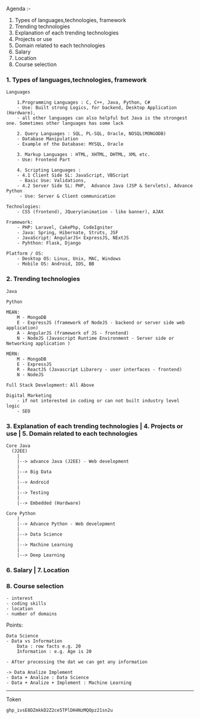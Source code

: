 Agenda :-
1. Types of languages,technologies, framework
2. Trending technologies
3. Explanation of each trending technologies
4. Projects or use
5. Domain related to each technologies
6. Salary
7. Location
8. Course selection 

### 1. Types of languages,technologies, framework

    Languages

        1.Programming Languages : C, C++, Java, Python, C# 
        - Use: Built strong Logics, for backend, Desktop Application (Hardware), 
        - all other languages can also helpful but Java is the strongest one. Sometimes other languages has some lack
        
        2. Query Languages : SQL, PL-SQL, Oracle, NOSQL(MONGODB)
        - Database Manipulation
        - Example of the Database: MYSQL, Oracle
        
        3. Markup Languages : HTML, XHTML, DHTML, XML etc.
        - Use: Frontend Part 
    
        4. Scripting Languages : 
        - 4.1 Client Side SL: JavaScript, VBScript 
         - Basic Use: Validations,  
        - 4.2 Server Side SL: PHP,  Advance Java (JSP & Servlets), Advance Python
         - Use: Server & Client communication

    Technologies: 
        - CSS (frontend), JQuery(animation - like banner), AJAX
    
    Framework: 
        - PHP: Laravel, CakePhp, CodeIgniter 
        - Java: Spring, Hibernate, Struts, JSF
        - JavaScript: AngularJS< ExpressJS, NExtJS 
        - Pyhthon: Flask, Django

    Platform / OS:
        - Desktop OS: Linux, Unix, MAC, Windows
        - Mobile OS: Android, IOS, BB

### 2. Trending technologies

    Java

    Python

    MEAN:
        M - MongoDB
        E - ExpressJS (framework of NodeJS - backend or server side web application)
        A - AngularJS (framework of JS - frontend)
        N - NodeJS (Javascript Runtime Environment - Server side or Networking application )
    
    MERN:
        M - MongoDB
        E - ExpressJS
        R - ReactJS (Javascript Libarery - user interfaces - frontend)
        N - NodeJS
    
    Full Stack Development: All Above

    Digital Marketing 
        - if not interested in coding or can not built industry level logic
        - SEO

### 3. Explanation of each trending technologies | 4. Projects or use | 5. Domain related to each technologies

    Core Java
      (J2EE)
        |
        |--> advance Java (J2EE) - Web development
        |
        |--> Big Data
        |
        |--> Android
        |
        |--> Testing
        |
        |--> Embedded (Hardware)
        
    Core Python
        |
        |--> Advance Python - Web development
        |
        |--> Data Science
        |
        |--> Machine Learning
        |
        |--> Deep Learning

### 6. Salary | 7. Location

### 8. Course selection
    - interest
    - coding skills
    - location
    - number of domains


Points:

    Data Science
    - Data vs Information
        Data : row facts e.g. 20
        Information : e.g. Age is 20
        
    - After processing the dat we can get any information

    -> Data Analize Implement
    - Data + Analize : Data Science
    - Data + Analize + Implement : Machine Learning
  
 
-----

Token

```
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
```